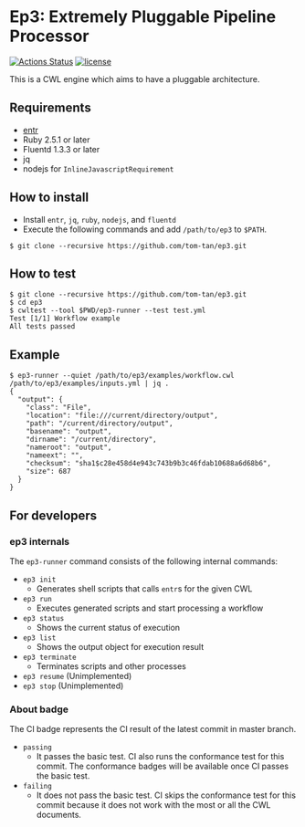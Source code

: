 # Ep3: Extremely Pluggable Pipeline Processor

[![Actions Status](https://badgen.net/github/checks/tom-tan/ep3/master?icon=commonwl)](https://github.com/tom-tan/ep3/actions)
[![license](https://badgen.net/github/license/tom-tan/ep3)](https://github.com/tom-tan/ep3/blob/master/LICENSE)

This is a CWL engine which aims to have a pluggable architecture.

## Requirements
- [entr](http://entrproject.org)
- Ruby 2.5.1 or later
- Fluentd 1.3.3 or later
- jq
- nodejs for `InlineJavascriptRequirement`

## How to install
- Install `entr`, `jq`, `ruby`, `nodejs`, and `fluentd`
- Execute the following commands and add `/path/to/ep3` to `$PATH`.
```console
$ git clone --recursive https://github.com/tom-tan/ep3.git
```

## How to test
```console
$ git clone --recursive https://github.com/tom-tan/ep3.git
$ cd ep3
$ cwltest --tool $PWD/ep3-runner --test test.yml
Test [1/1] Workflow example
All tests passed
```

## Example
```console
$ ep3-runner --quiet /path/to/ep3/examples/workflow.cwl /path/to/ep3/examples/inputs.yml | jq .
{
  "output": {
    "class": "File",
    "location": "file:///current/directory/output",
    "path": "/current/directory/output",
    "basename": "output",
    "dirname": "/current/directory",
    "nameroot": "output",
    "nameext": "",
    "checksum": "sha1$c28e458d4e943c743b9b3c46fdab10688a6d68b6",
    "size": 687
  }
}
```

## For developers

### ep3 internals
The `ep3-runner` command consists of the following internal commands:
- `ep3 init`
  - Generates shell scripts that calls `entr`s for the given CWL
- `ep3 run`
  - Executes generated scripts and start processing a workflow
- `ep3 status`
  - Shows the current status of execution
- `ep3 list`
  - Shows the output object for execution result
- `ep3 terminate`
  - Terminates scripts and other processes
- `ep3 resume` (Unimplemented)
- `ep3 stop` (Unimplemented)

### About badge
The CI badge represents the CI result of the latest commit in master branch.

- `passing`
  - It passes the basic test. CI also runs the conformance test for this commit. The conformance badges will be available once CI passes the basic test.
- `failing`
  - It does not pass the basic test. CI skips the conformance test for this commit because it does not work with the most or all the CWL documents.
